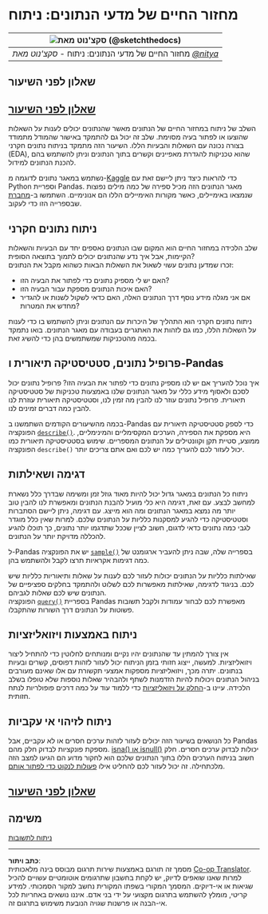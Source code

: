 <!--
CO_OP_TRANSLATOR_METADATA:
{
  "original_hash": "d92f57eb110dc7f765c05cbf0f837c77",
  "translation_date": "2025-08-28T15:22:54+00:00",
  "source_file": "4-Data-Science-Lifecycle/15-analyzing/README.md",
  "language_code": "he"
}
-->
# מחזור החיים של מדעי הנתונים: ניתוח

|![ סקצ'נוט מאת [(@sketchthedocs)](https://sketchthedocs.dev) ](../../sketchnotes/15-Analyzing.png)|
|:---:|
| מחזור החיים של מדעי הנתונים: ניתוח - _סקצ'נוט מאת [@nitya](https://twitter.com/nitya)_ |

## שאלון לפני השיעור

## [שאלון לפני השיעור](https://purple-hill-04aebfb03.1.azurestaticapps.net/quiz/28)

השלב של ניתוח במחזור החיים של הנתונים מאשר שהנתונים יכולים לענות על השאלות שהוצעו או לפתור בעיה מסוימת. שלב זה יכול גם להתמקד באישור שהמודל מתמודד בצורה נכונה עם השאלות והבעיות הללו. השיעור הזה מתמקד בניתוח נתונים חקרני (EDA), שהוא טכניקות להגדרת מאפיינים וקשרים בתוך הנתונים וניתן להשתמש בהם להכנת הנתונים למידול.

נשתמש במאגר נתונים לדוגמה מ-[Kaggle](https://www.kaggle.com/balaka18/email-spam-classification-dataset-csv/version/1) כדי להראות כיצד ניתן ליישם זאת עם Python וספריית Pandas. מאגר הנתונים הזה מכיל ספירה של כמה מילים נפוצות שנמצאו באימיילים, כאשר מקורות האימיילים הללו הם אנונימיים. השתמשו ב-[מחברת](notebook.ipynb) שבספרייה הזו כדי לעקוב.

## ניתוח נתונים חקרני

שלב הלכידה במחזור החיים הוא המקום שבו הנתונים נאספים יחד עם הבעיות והשאלות הקיימות, אבל איך נדע שהנתונים יכולים לתמוך בתוצאה הסופית?  
זכרו שמדען נתונים עשוי לשאול את השאלות הבאות כשהוא מקבל את הנתונים:
- האם יש לי מספיק נתונים כדי לפתור את הבעיה הזו?
- האם איכות הנתונים מספקת עבור הבעיה הזו?
- אם אני מגלה מידע נוסף דרך הנתונים האלה, האם כדאי לשקול לשנות או להגדיר מחדש את המטרות?

ניתוח נתונים חקרני הוא התהליך של היכרות עם הנתונים וניתן להשתמש בו כדי לענות על השאלות הללו, כמו גם לזהות את האתגרים בעבודה עם מאגר הנתונים. בואו נתמקד בכמה מהטכניקות שמשתמשים בהן כדי להשיג זאת.

## פרופיל נתונים, סטטיסטיקה תיאורית ו-Pandas
איך נוכל להעריך אם יש לנו מספיק נתונים כדי לפתור את הבעיה הזו? פרופיל נתונים יכול לסכם ולאסוף מידע כללי על מאגר הנתונים שלנו באמצעות טכניקות של סטטיסטיקה תיאורית. פרופיל נתונים עוזר לנו להבין מה זמין לנו, וסטטיסטיקה תיאורית עוזרת לנו להבין כמה דברים זמינים לנו.

בכמה מהשיעורים הקודמים השתמשנו ב-Pandas כדי לספק סטטיסטיקה תיאורית עם הפונקציה [`describe()`](https://pandas.pydata.org/pandas-docs/stable/reference/api/pandas.DataFrame.describe.html). היא מספקת את הספירה, הערכים המקסימליים והמינימליים, ממוצע, סטיית תקן וקוונטילים על הנתונים המספריים. שימוש בסטטיסטיקה תיאורית כמו הפונקציה `describe()` יכול לעזור לכם להעריך כמה יש לכם ואם אתם צריכים יותר.

## דגימה ושאילתות
ניתוח כל הנתונים במאגר גדול יכול להיות מאוד גוזל זמן ומשימה שבדרך כלל נשארת למחשב לבצע. עם זאת, דגימה היא כלי מועיל להבנת הנתונים ומאפשרת לנו להבין טוב יותר מה נמצא במאגר הנתונים ומה הוא מייצג. עם דגימה, ניתן ליישם הסתברות וסטטיסטיקה כדי להגיע למסקנות כלליות על הנתונים שלכם. למרות שאין כלל מוגדר לגבי כמה נתונים כדאי לדגום, חשוב לציין שככל שתדגמו יותר נתונים, כך תוכלו להגיע להכללה מדויקת יותר על הנתונים.

ל-Pandas יש את הפונקציה [`sample()`](https://pandas.pydata.org/pandas-docs/stable/reference/api/pandas.DataFrame.sample.html) בספרייה שלה, שבה ניתן להעביר ארגומנט של כמה דגימות אקראיות תרצו לקבל ולהשתמש בהן.

שאילתות כלליות על הנתונים יכולות לעזור לכם לענות על שאלות ותיאוריות כלליות שיש לכם. בניגוד לדגימה, שאילתות מאפשרות לכם לשלוט ולהתמקד בחלקים ספציפיים של הנתונים שיש לכם שאלות לגביהם.  
הפונקציה [`query()`](https://pandas.pydata.org/pandas-docs/stable/reference/api/pandas.DataFrame.query.html) בספריית Pandas מאפשרת לכם לבחור עמודות ולקבל תשובות פשוטות על הנתונים דרך השורות שהתקבלו.

## ניתוח באמצעות ויזואליזציות
אין צורך להמתין עד שהנתונים יהיו נקיים ומנותחים לחלוטין כדי להתחיל ליצור ויזואליזציות. למעשה, ייצוג חזותי בזמן הניתוח יכול לעזור לזהות דפוסים, קשרים ובעיות בנתונים. יתרה מכך, ויזואליזציות מספקות אמצעי תקשורת עם אלו שאינם מעורבים בניהול הנתונים ויכולות להיות הזדמנות לשתף ולהבהיר שאלות נוספות שלא טופלו בשלב הלכידה. עיינו ב-[החלק על ויזואליזציות](../../../../../../../../../3-Data-Visualization) כדי ללמוד עוד על כמה דרכים פופולריות לנתח חזותית.

## ניתוח לזיהוי אי עקביות
כל הנושאים בשיעור הזה יכולים לעזור לזהות ערכים חסרים או לא עקביים, אבל Pandas מספקת פונקציות לבדוק חלק מהם. [isna() או isnull()](https://pandas.pydata.org/pandas-docs/stable/reference/api/pandas.isna.html) יכולות לבדוק ערכים חסרים. חלק חשוב בניתוח הערכים הללו בתוך הנתונים שלכם הוא לחקור מדוע הם הגיעו למצב הזה מלכתחילה. זה יכול לעזור לכם להחליט אילו [פעולות לנקוט כדי לפתור אותם](/2-Working-With-Data/08-data-preparation/notebook.ipynb).

## [שאלון לפני השיעור](https://purple-hill-04aebfb03.1.azurestaticapps.net/quiz/27)

## משימה

[ניתוח לתשובות](assignment.md)

---

**כתב ויתור**:  
מסמך זה תורגם באמצעות שירות תרגום מבוסס בינה מלאכותית [Co-op Translator](https://github.com/Azure/co-op-translator). למרות שאנו שואפים לדיוק, יש לקחת בחשבון שתרגומים אוטומטיים עשויים להכיל שגיאות או אי-דיוקים. המסמך המקורי בשפתו המקורית נחשב למקור הסמכותי. למידע קריטי, מומלץ להשתמש בתרגום מקצועי על ידי בני אדם. איננו נושאים באחריות לכל אי-הבנה או פרשנות שגויה הנובעת משימוש בתרגום זה.